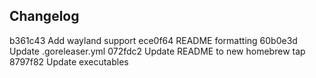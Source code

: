 

## Changelog

b361c43 Add wayland support
ece0f64 README formatting
60b0e3d Update .goreleaser.yml
072fdc2 Update README to new homebrew tap
8797f82 Update executables

